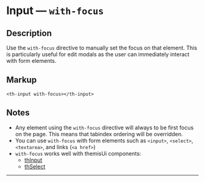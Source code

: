 # Input — `with-focus`

## Description

Use the `with-focus` directive to manually set the focus on that element. This is particularly useful for edit modals as the user can immediately interact with form elements.

## Markup

`<th-input with-focus></th-input>`

## Notes
- Any element using the `with-focus` directive will always to be first focus on the page. This means that tabindex ordering will be overridden.
- You can use `with-focus` with form elements such as `<input>`, `<select>`, `<textarea>`, and links (`<a href>`)
- `with-focus` works well with themisUi components:
  - [thInput](.\thInput)
  - [thSelect](.\thSelect)

---


